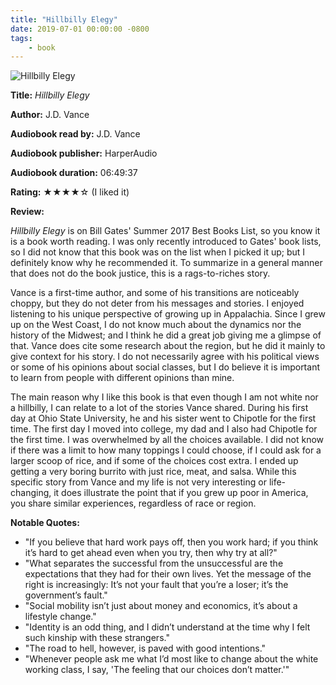 ```yaml
---
title: "Hillbilly Elegy"
date: 2019-07-01 00:00:00 -0800
tags:
    - book
---
```


![Hillbilly Elegy](https://i.gr-assets.com/images/S/compressed.photo.goodreads.com/books/1463569814l/27161156.jpg)

**Title:** *Hillbilly Elegy*

**Author:** J.D. Vance

**Audiobook read by:** J.D. Vance

**Audiobook publisher:** HarperAudio

**Audiobook duration:** 06:49:37

**Rating:** ★★★★☆ (I liked it)

**Review:**

*Hillbilly Elegy* is on Bill Gates' Summer 2017 Best Books List, so you know it is a book worth reading. I was only recently introduced to Gates' book lists, so I did not know that this book was on the list when I picked it up; but I definitely know why he recommended it. To summarize in a general manner that does not do the book justice, this is a rags-to-riches story.

Vance is a first-time author, and some of his transitions are noticeably choppy, but they do not deter from his messages and stories. I enjoyed listening to his unique perspective of growing up in Appalachia. Since I grew up on the West Coast, I do not know much about the dynamics nor the history of the Midwest; and I think he did a great job giving me a glimpse of that. Vance does cite some research about the region, but he did it mainly to give context for his story. I do not necessarily agree with his political views or some of his opinions about social classes, but I do believe it is important to learn from people with different opinions than mine.

The main reason why I like this book is that even though I am not white nor a hillbilly, I can relate to a lot of the stories Vance shared. During his first day at Ohio State University, he and his sister went to Chipotle for the first time. The first day I moved into college, my dad and I also had Chipotle for the first time. I was overwhelmed by all the choices available. I did not know if there was a limit to how many toppings I could choose, if I could ask for a larger scoop of rice, and if some of the choices cost extra. I ended up getting a very boring burrito with just rice, meat, and salsa. While this specific story from Vance and my life is not very interesting or life-changing, it does illustrate the point that if you grew up poor in America, you share similar experiences, regardless of race or region.

**Notable Quotes:**

- "If you believe that hard work pays off, then you work hard; if you think it’s hard to get ahead even when you try, then why try at all?"
- "What separates the successful from the unsuccessful are the expectations that they had for their own lives. Yet the message of the right is increasingly: It’s not your fault that you’re a loser; it’s the government’s fault."
- "Social mobility isn’t just about money and economics, it’s about a lifestyle change."
- "Identity is an odd thing, and I didn’t understand at the time why I felt such kinship with these strangers."
- "The road to hell, however, is paved with good intentions."
- "Whenever people ask me what I’d most like to change about the white working class, I say, 'The feeling that our choices don’t matter.'"
